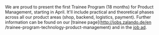 We are proud to present the first Trainee Program (18 months) for Product
Management, starting in April. It'll include practical and theoretical phases
across all our product areas (shop, backend, logistics, payment). Further
information can be found on our [trainee page](http://jobs.zalando.de/en
/trainee-program-technology-product-management) and in the [job
ad](https://jobs.zalando.de/jobportal/index.php?ac=jobad&id=1119).

